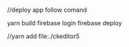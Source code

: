 //deploy app follow comand

yarn build
firebase login
firebase deploy


//yarn add file:./ckeditor5
